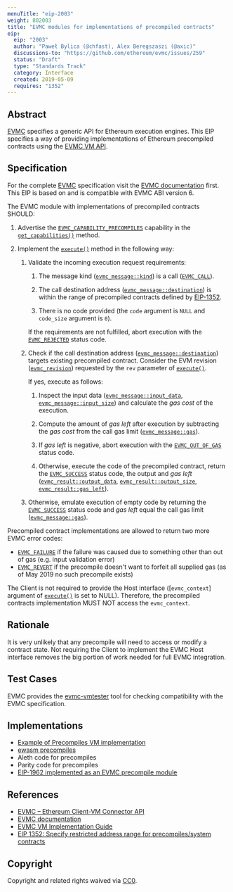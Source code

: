 ```yaml
---
menuTitle: "eip-2003"
weight: 802003 
title: "EVMC modules for implementations of precompiled contracts"
eip:
  eip: "2003"
  author: "Paweł Bylica (@chfast), Alex Beregszaszi (@axic)"
  discussions-to: "https://github.com/ethereum/evmc/issues/259"
  status: "Draft"
  type: "Standards Track"
  category: Interface
  created: 2019-05-09
  requires: "1352"
---
```


## Abstract

[EVMC] specifies a generic API for Ethereum execution engines.
This EIP specifies a way of providing implementations of Ethereum precompiled contracts
using the [EVMC VM API].


## Specification

For the complete [EVMC] specification visit the [EVMC documentation] first.
This EIP is based on and is compatible with EVMC ABI version 6.

The EVMC module with implementations of precompiled contracts SHOULD:

1. Advertise the [`EVMC_CAPABILITY_PRECOMPILES`] capability
   in the [`get_capabilities()`] method.

2. Implement the [`execute()`] method in the following way:

   1. Validate the incoming execution request requirements:

      1. The message kind ([`evmc_message::kind`]) is a call ([`EVMC_CALL`]).

      2. The call destination address ([`evmc_message::destination`])
         is within the range of precompiled contracts defined by [EIP-1352].

      3. There is no code provided (the `code` argument is `NULL` and `code_size` argument is `0`).

      If the requirements are not fulfilled, abort execution with the [`EVMC_REJECTED`] status code.

   2. Check if the call destination address ([`evmc_message::destination`])
      targets existing precompiled contract.
      Consider the EVM revision ([`evmc_revision`]) requested by
      the `rev` parameter of [`execute()`].

      If yes, execute as follows:

      1. Inspect the input data ([`evmc_message::input_data`], [`evmc_message::input_size`])
         and calculate the _gas cost_ of the execution.

      2. Compute the amount of _gas left_ after execution by
         subtracting the _gas cost_ from the call gas limit ([`evmc_message::gas`]).

      3. If _gas left_ is negative,
         abort execution with the [`EVMC_OUT_OF_GAS`] status code.

      4. Otherwise,
         execute the code of the precompiled contract,
         return the [`EVMC_SUCCESS`] status code, the output and _gas left_
         ([`evmc_result::output_data`], [`evmc_result::output_size`], [`evmc_result::gas_left`]).

   3. Otherwise, emulate execution of empty code by returning
      the [`EVMC_SUCCESS`] status code
      and _gas left_ equal the call gas limit ([`evmc_message::gas`]).

Precompiled contract implementations are allowed to return two more EVMC error codes:
- [`EVMC_FAILURE`] if the failure was caused due to something other than out of gas (e.g. input validation error)
- [`EVMC_REVERT`] if the precompile doesn't want to forfeit all supplied gas (as of May 2019 no such precompile exists)

The Client is not required to provide the Host interface ([`evmc_context`] argument of [`execute()`] is set to NULL).
Therefore, the precompiled contracts implementation MUST NOT access the `evmc_context`.


## Rationale

It is very unlikely that any precompile will need to access or modify a contract state.
Not requiring the Client to implement the EVMC Host interface removes the big portion of work
needed for full EVMC integration.


## Test Cases

EVMC provides the [evmc-vmtester] tool for checking compatibility with the EVMC specification.


## Implementations

- [Example of Precompiles VM implementation][example_precompiles_vm.cpp]
- [ewasm precompiles]
- Aleth code for precompiles
- Parity code for precompiles
- [EIP-1962 implemented as an EVMC precompile module](https://github.com/axic/eip1962-evmc)


## References

- [EVMC – Ethereum Client-VM Connector API][EVMC]
- [EVMC documentation]
- [EVMC VM Implementation Guide][EVMC VM API]
- [EIP 1352: Specify restricted address range for precompiles/system contracts][EIP-1352]


## Copyright

Copyright and related rights waived via [CC0](https://creativecommons.org/publicdomain/zero/1.0/).


[EIP-1352]: https://eips.ethereum.org/EIPS/eip-1352
[EVMC]: https://github.com/ethereum/evmc
[EVMC documentation]: https://ethereum.github.io/evmc/
[EVMC VM API]: https://ethereum.github.io/evmc/vmguide.html
[evmc-vmtester]: https://ethereum.github.io/evmc/vmtester.html
[example_precompiles_vm.cpp]: https://github.com/ethereum/evmc/blob/master/examples/example_precompiles_vm/example_precompiles_vm.cpp
[ewasm precompiles]: https://github.com/ewasm/ewasm-precompiles

[`EVMC_CALL`]: https://ethereum.github.io/evmc/group__EVMC.html#ggab2fa68a92a6828064a61e46060abc634abcf3ae29d9a88ff70b98374fc665694a
[`EVMC_CAPABILITY_PRECOMPILES`]: https://ethereum.github.io/evmc/group__EVMC.html#gga44f9ecb88cf6422a0072936494fd6ac7a43ea2aa7b099a2d67bc53c118ff3683d
[`EVMC_FAILURE`]: https://ethereum.github.io/evmc/group__EVMC.html#gga4c0be97f333c050ff45321fcaa34d920aed5b2a4afa5a47af732569445920a4a9
[`EVMC_OUT_OF_GAS`]: https://ethereum.github.io/evmc/group__EVMC.html#gga4c0be97f333c050ff45321fcaa34d920abfc47f75656c996c0b29c0553c00fc18
[`EVMC_REJECTED`]: https://ethereum.github.io/evmc/group__EVMC.html#gga4c0be97f333c050ff45321fcaa34d920a2f3e0d8777f8d974ead27ae2a6eb2005
[`EVMC_REVERT`]: https://ethereum.github.io/evmc/group__EVMC.html#gga4c0be97f333c050ff45321fcaa34d920aed708e84d49cc1270e54ec20b0ca0a05
[`EVMC_SUCCESS`]: https://ethereum.github.io/evmc/group__EVMC.html#gga4c0be97f333c050ff45321fcaa34d920a4bc3069fec2bab2a55355a72b7db68b7
[`execute()`]: https://ethereum.github.io/evmc/structevmc__instance.html#a0823ebff21f9b0395b157e8c6b14a207
[`get_capabilities()`]: https://ethereum.github.io/evmc/structevmc__instance.html#ae63b9ca898aa41cbd1e2fe86ca8f4e1c
[`evmc_message::destination`]: https://ethereum.github.io/evmc/structevmc__message.html#a88ecfaa03a85a31c6da36fa043b98cea
[`evmc_message::input_data`]: https://ethereum.github.io/evmc/structevmc__message.html#a1adee3454b105eb29cd659ee0cf65c77
[`evmc_message::input_size`]: https://ethereum.github.io/evmc/structevmc__message.html#a2cf1deebd0dbbb20f25ecdfa299f4b5d
[`evmc_message::gas`]: https://ethereum.github.io/evmc/structevmc__message.html#ae8deff46588584fa27890e74c82db5e7
[`evmc_message::kind`]: https://ethereum.github.io/evmc/structevmc__message.html#a691cb93e81d6dfd4fd7e2fa3d06a6bfa
[`evmc_result::gas_left`]: https://ethereum.github.io/evmc/structevmc__result.html#af8478c93dbcc3cb2876037c5a5afd4c0
[`evmc_result::output_data`]: https://ethereum.github.io/evmc/structevmc__result.html#a61978e85f9d795a7b9695b9cbf1748d6
[`evmc_result::output_size`]: https://ethereum.github.io/evmc/structevmc__result.html#a93bb7419aff492cdef754421c6d74e26
[`evmc_revision`]: https://ethereum.github.io/evmc/group__EVMC.html#gae5759b1590071966ccf6a505b52a0ef7
